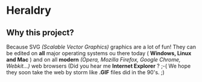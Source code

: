 Heraldry
========

Why this project?
-----------------
Because SVG _(Scalable Vector Graphics)_ graphics are a lot of fun! They can be edited on **all** major operating systems ou there today ( **Windows, Linux and Mac** ) and on all **modern** _(Opera, Mozilla Firefox, Google Chrome, Webkit...)_ web browsers (Did you hear me __Internet Explorer__ ? ;-(
We hope they soon take the web by storm like **.GIF** files did in the 90's. ;)